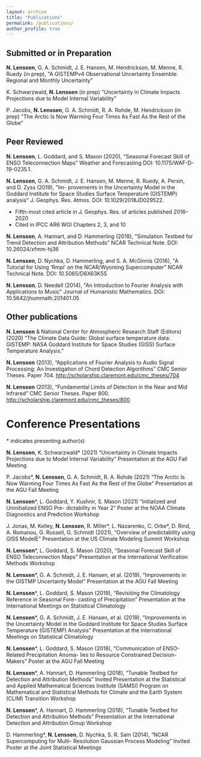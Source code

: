 ```yaml
---
layout: archive
title: "Publications"
permalink: /publications/
author_profile: true
---
```


<!-- {% if author.googlescholar %}
  You can also find my articles on <u><a href="{{author.googlescholar}}">my Google Scholar profile</a>.</u>
{% endif %}

{% include base_path %}

{% for post in site.publications reversed %}
  {% include archive-single.html %}
{% endfor %} -->

## Submitted or in Preparation 

**N. Lenssen**, G. A. Schmidt, J. E. Hansen, M. Hendrickson, M. Menne, R. Ruedy (in prep), "A GISTEMPv4 Observational Uncertainty Ensemble: Regional and Monthly Uncertainty"

K. Schwarzwald, **N. Lenssen** (in prep) "Uncertainty in Climate Impacts Projections due to Model Internal Variability"

P. Jacobs, **N. Lenssen**, G. A. Schmidt, R. A. Rohde, M. Hendrickson (in prep) "The Arctic Is Now Warming Four Times As Fast As the Rest of the Globe"

## Peer Reviewed

**N. Lenssen**, L. Goddard, and S. Mason (2020), "Seasonal Forecast Skill of ENSO Teleconnection Maps" Weather and Forecasting DOI: 10.1175/WAF-D-19-0235.1.

**N. Lenssen**, G. A. Schmidt, J. E. Hansen, M. Menne, R. Ruedy, A. Persin, and D. Zyss (2019), "Im- provements in the Uncertainty Model in the Goddard Institute for Space Studies Surface Temperature (GISTEMP) analysis" J. Geophys. Res. Atmos. DOI: 10.1029/2018JD029522.
* Fifth-most cited article in J. Geophys. Res. of articles published 2016–2020
* Cited in IPCC AR6 WGI Chapters 2, 3, and 10

**N. Lenssen**, A. Hannart, and D. Hammerling (2018), "Simulation Testbed for Trend Detection and Attribution Methods" NCAR Technical Note. DOI: 10.26024/xfmm-hj36

**N. Lenssen**, D. Nychka, D. Hammerling, and S. A. McGinnis (2016), "A Tutorial for Using ‘Rmpi’ on the NCAR/Wyoming Supercomputer" NCAR Technical Note. DOI: 10.5065/D6X63K5S

**N. Lenssen**, D. Needell (2014), "An Introduction to Fourier Analysis with Applications to Music" Journal of Humanistic Mathematics. DOI: 10.5642/jhummath.201401.05


## Other publications


**N. Lenssen** & National Center for Atmospheric Research Staff (Editors) (2020) “The Climate Data Guide: Global surface temperature data: GISTEMP: NASA Goddard Institute for Space Studies (GISS) Surface Temperature Analysis.”

**N. Lenssen** (2013), “Applications of Fourier Analysis to Audio Signal Processing: An Investigation of Chord Detection Algorithms” CMC Senior Theses. Paper 704. http://scholarship.claremont.edu/cmc_theses/704

**N. Lenssen** (2013), “Fundamental Limits of Detection in the Near and Mid Infrared” CMC Senior Theses. Paper 800. http://scholarship.claremont.edu/cmc_theses/800

# Conference Presentations

\* indicates presenting author(s)

**N. Lenssen**, K. Schwarzwald\* (2021) “Uncertainty in Climate Impacts Projections due to Model Internal Variability” Presentation at the AGU Fall Meeting

P. Jacobs\*, **N. Lenssen**, G. A. Schmidt, R. A. Rohde (2021) “The Arctic Is Now Warming Four Times As Fast As the Rest of the Globe” Presentation at the AGU Fall Meeting
                  
**N. Lenssen**\*, L. Goddard, Y. Kushnir, S. Mason (2021) “Initialized and Uninitialized ENSO Pre- dictability in Year 2” Poster at the NOAA Climate Diagnostics and Prediction Workshop

J. Jonas, M. Kelley, **N. Lenssen**, R. Miller\*, L. Nazarenko, C. Orbe\*, D. Rind, A. Romanou, G. Russell, G. Schmidt (2021), “Overview of predictability using GISS ModelE” Presentation at the US Climate Modeling Summit Workshop

**N. Lenssen**\*, L. Goddard, S. Mason (2020), “Seasonal Forecast Skill of ENSO Teleconnection Maps” Presentation at the International Verification Methods Workshop

**N. Lenssen**\*, G. A. Schmidt, J. E. Hansen, et al. (2019), “Improvements in the GISTMP Uncertainty Model” Presentation at the AGU Fall Meeting

**N. Lenssen**\*, L. Goddard, S. Mason (2019), “Revisiting the Climatology Reference in Seasonal Fore- casting of Precipitation” Presentation at the International Meetings on Statistical Climatology

**N. Lenssen**\*, G. A. Schmidt, J. E. Hansen, et al. (2019), “Improvements in the Uncertainty Model in the Goddard Institute for Space Studies Surface Temperature (GISTEMP) Analysis” Presentation at the International Meetings on Statistical Climatology

**N. Lenssen**\*, L. Goddard, S. Mason (2018), “Communication of ENSO-Related Precipitation Anoma- lies to Resource Constrained Decision-Makers” Poster at the AGU Fall Meeting

**N. Lenssen**\*, A. Hannart, D. Hammerling (2018), “Tunable Testbed for Detection and Attribution Methods” Invited Presentation at the Statistical and Applied Mathematical Sciences Institute (SAMSI) Program on Mathematical and Statistical Methods for Climate and the Earth System (CLIM) Transition Workshop

**N. Lenssen**\*, A. Hannart, D. Hammerling (2018), “Tunable Testbed for Detection and Attribution Methods” Presentation at the International Detection and Attribution Group Workshop

D. Hammerling\*, **N. Lenssen**, D. Nychka, S. R. Sain (2014), “NCAR Supercomputing for Multi- Resolution Gaussian Process Modeling” Invited Poster at the Joint Statistical Meetings


